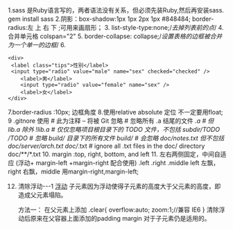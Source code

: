 1.sass 是Ruby语言写的，两者语法没有关系，但必须先装Ruby,然后再安装sass. 
    gem install sass
2.阴影：box-shadow:1px 1px 2px 1px #848484;
      border-radius:左 上 右  下 ;可用来画扇形；
3.  list-style-type:none;/*去掉列表前的点*/
4.  合并单元格 colspan="2"
5.   border-collapse: collapse;/*设置表格的边框被合并为一个单一的边框*/
6.                   <!--同一组的单选按钮，name 取值一定要一致，这样同一组的单选按钮才可以起到单选的作用。-->
                 
 <!--value提交数据到服务器的值；checked默认被选中-->
    <div>
     <label class="tips">性别</label>
     <input type="radio" value="male" name="sex" checked="checked" />
        <label>男</label>
        <input type="radio" value="female" name="sex" />
        <label>女</label>
    </div>
7.border-radius :10px; 边框角度
8.使用relative absolute 定位 不一定要用float;
9 .gitnore 使用
    # 此为注释 – 将被 Git 忽略
    # 忽略所有 .a 结尾的文件
    *.a
    # 但 lib.a 除外
    !lib.a
    # 仅仅忽略项目根目录下的 TODO 文件，不包括 subdir/TODO
    /TODO
    # 忽略 build/ 目录下的所有文件
    build/
    # 会忽略 doc/notes.txt 但不包括 doc/server/arch.txt
    doc/*.txt
    # ignore all .txt files in the doc/ directory
    doc/**/*.txt
10. margin :top, right, bottom, and left
11. 左右两侧固定，中间自适应 (浮动+ margin-left +margin-right 配合使用)
    .left
    .right
    .middle
left 左飘，right 右飘，middle 用margin-right,margin-left;

12. 清除浮动---1  <a href="http://zh.learnlayout.com/clearfix.html">浮动</a>
      子元素因为浮动使得子元素的高度大于父元素的高度，即造成父元素塌陷。

      方法一： 在父元素上添加
         .clear{
            overflow:auto;
            zoom:1;//兼容 IE6
         }
    清除浮动后原来在父容器上面添加的padding margin 对于子元素仍是适用的。

